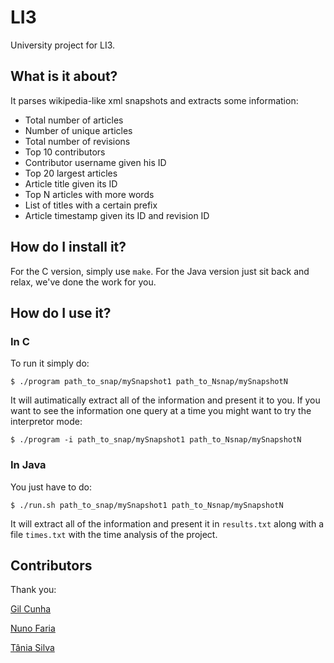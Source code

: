 # LI3
University project for LI3.

## What is it about?
It parses wikipedia-like xml snapshots and extracts some information:
- Total number of articles
- Number of unique articles
- Total number of revisions
- Top 10 contributors
- Contributor username given his ID
- Top 20 largest articles
- Article title given its ID
- Top N articles with more words
- List of titles with a certain prefix
- Article timestamp given its ID and revision ID

## How do I install it?
For the C version, simply use `make`.
For the Java version just sit back and relax, we've done the work for you.

## How do I use it?
### In C
To run it simply do:
```
$ ./program path_to_snap/mySnapshot1 path_to_Nsnap/mySnapshotN
```
It will autimatically extract all of the information and present it to you.
If you want to see the information one query at a time you might want to try the interpretor mode:
```
$ ./program -i path_to_snap/mySnapshot1 path_to_Nsnap/mySnapshotN
```
### In Java
You just have to do:
```
$ ./run.sh path_to_snap/mySnapshot1 path_to_Nsnap/mySnapshotN
```
It will extract all of the information and present it in `results.txt` along with a file `times.txt` with the time analysis of the project.

## Contributors
Thank you:

[Gil Cunha](https://github.com/Nexturn)

[Nuno Faria](https://github.com/nuno-faria)

[Tânia Silva](https://github.com/p3rsephone)
